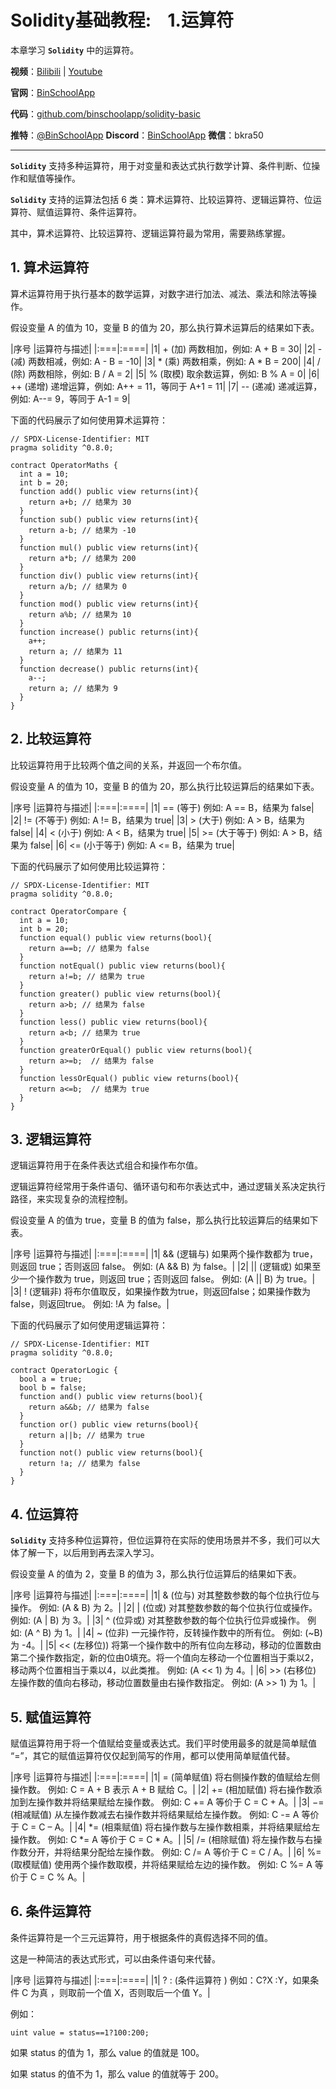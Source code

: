 # Solidity基础教程:&nbsp;&nbsp;&nbsp;&nbsp;1.运算符

本章学习 **`Solidity`** 中的运算符。

**视频**：[Bilibili](https://#)  |  [Youtube](https://#)

**官网**：[BinSchoolApp](https://binschool.app)

**代码**：[github.com/binschoolapp/solidity-basic](https://github.com/binschoolapp/solidity-basic)

**推特**：[@BinSchoolApp](https://twitter.com/BinSchoolApp)    **Discord**：[BinSchoolApp](https://discord.gg/PB2YEvggWq)   **微信**：bkra50 

-----
**`Solidity`** 支持多种运算符，用于对变量和表达式执行数学计算、条件判断、位操作和赋值等操作。

**`Solidity`** 支持的运算法包括 6 类：算术运算符、比较运算符、逻辑运算符、位运算符、赋值运算符、条件运算符。

其中，算术运算符、比较运算符、逻辑运算符最为常用，需要熟练掌握。

## 1. 算术运算符

算术运算符用于执行基本的数学运算，对数字进行加法、减法、乘法和除法等操作。

假设变量 A 的值为 10，变量 B 的值为 20，那么执行算术运算后的结果如下表。

|序号	|运算符与描述|
|:===|:====|
|1|	+ (加)   两数相加，例如: A + B = 30|
|2|	- (减)   两数相减，例如: A - B = -10|
|3|	* (乘)   两数相乘，例如: A * B = 200|
|4|	/ (除)   两数相除，例如: B / A = 2|
|5|	% (取模)   取余数运算，例如: B % A = 0|
|6|	++ (递增)   递增运算，例如: A++ = 11，等同于 A+1 = 11|
|7|	-- (递减)   递减运算，例如: A--= 9，等同于 A-1 = 9|

下面的代码展示了如何使用算术运算符：

```solidity
// SPDX-License-Identifier: MIT
pragma solidity ^0.8.0;

contract OperatorMaths {
  int a = 10;
  int b = 20;
  function add() public view returns(int){ 
    return a+b; // 结果为 30
  } 
  function sub() public view returns(int){ 
    return a-b; // 结果为 -10
  } 
  function mul() public view returns(int){ 
    return a*b; // 结果为 200
  }
  function div() public view returns(int){ 
    return a/b; // 结果为 0
  } 
  function mod() public view returns(int){ 
    return a%b; // 结果为 10
  }
  function increase() public returns(int){ 
    a++;
    return a; // 结果为 11
  }
  function decrease() public returns(int){ 
    a--;
    return a; // 结果为 9
  }  
}
```

## 2. 比较运算符

比较运算符用于比较两个值之间的关系，并返回一个布尔值。

假设变量 A 的值为 10，变量 B 的值为 20，那么执行比较运算后的结果如下表。

|序号	|运算符与描述|
|:===|:====|
|1|	== (等于)   例如: A == B，结果为 false|
|2|	!= (不等于)   例如: A != B，结果为 true|
|3|	> (大于)   例如: A > B，结果为 false|
|4|	< (小于)   例如: A < B，结果为 true|
|5|	>= (大于等于)   例如: A > B，结果为 false|
|6|	<= (小于等于)   例如: A <= B，结果为 true|


下面的代码展示了如何使用比较运算符：

```solidity
// SPDX-License-Identifier: MIT
pragma solidity ^0.8.0;

contract OperatorCompare {
  int a = 10;
  int b = 20;
  function equal() public view returns(bool){ 
    return a==b; // 结果为 false
  } 
  function notEqual() public view returns(bool){ 
    return a!=b; // 结果为 true
  } 
  function greater() public view returns(bool){ 
    return a>b; // 结果为 false
  }
  function less() public view returns(bool){ 
    return a<b; // 结果为 true
  } 
  function greaterOrEqual() public view returns(bool){ 
    return a>=b;  // 结果为 false
  }
  function lessOrEqual() public view returns(bool){ 
    return a<=b;  // 结果为 true
  } 
}
```

## 3. 逻辑运算符

逻辑运算符用于在条件表达式组合和操作布尔值。

逻辑运算符经常用于条件语句、循环语句和布尔表达式中，通过逻辑关系决定执行路径，来实现复杂的流程控制。

假设变量 A 的值为 true，变量 B 的值为 false，那么执行比较运算后的结果如下表。

|序号	|运算符与描述|
|:===|:====|
|1|	&& (逻辑与)  如果两个操作数都为 true，则返回 true；否则返回 false。  例如: (A && B) 为 false。|
|2|	|| (逻辑或)  如果至少一个操作数为 true，则返回 true；否则返回 false。  例如: (A || B) 为 true。|
|3|	! (逻辑非)  将布尔值取反，如果操作数为true，则返回false；如果操作数为false，则返回true。  例如: !A 为 false。|

下面的代码展示了如何使用逻辑运算符：

```solidity
// SPDX-License-Identifier: MIT
pragma solidity ^0.8.0;

contract OperatorLogic {
  bool a = true;
  bool b = false;
  function and() public view returns(bool){ 
    return a&&b; // 结果为 false
  } 
  function or() public view returns(bool){ 
    return a||b; // 结果为 true
  } 
  function not() public view returns(bool){ 
    return !a; // 结果为 false
  }
}
```

## 4. 位运算符

**`Solidity`** 支持多种位运算符，但位运算符在实际的使用场景并不多，我们可以大体了解一下，以后用到再去深入学习。

假设变量 A 的值为 2，变量 B 的值为 3，那么执行位运算后的结果如下表。

|序号	|运算符与描述|
|:===|:====|
|1|	& (位与)  对其整数参数的每个位执行位与操作。  例如: (A & B) 为 2。|
|2|	| (位或)  对其整数参数的每个位执行位或操作。  例如: (A | B) 为 3。|
|3|	^ (位异或)  对其整数参数的每个位执行位异或操作。  例如: (A ^ B) 为 1。|
|4|	~ (位非)  一元操作符，反转操作数中的所有位。  例如: (~B) 为 -4。|
|5|	<< (左移位))  将第一个操作数中的所有位向左移动，移动的位置数由第二个操作数指定，新的位由0填充。将一个值向左移动一个位置相当于乘以2，移动两个位置相当于乘以4，以此类推。  例如: (A << 1) 为 4。|
|6|	>> (右移位)  左操作数的值向右移动，移动位置数量由右操作数指定。  例如: (A >> 1) 为 1。|

## 5. 赋值运算符

赋值运算符用于将一个值赋给变量或表达式。我们平时使用最多的就是简单赋值 “=”，其它的赋值运算符仅仅起到简写的作用，都可以使用简单赋值代替。

|序号	|运算符与描述|
|:===|:====|
|1|	= (简单赋值)   将右侧操作数的值赋给左侧操作数。   例如: C = A + B 表示 A + B 赋给 C。|
|2|	+= (相加赋值)   将右操作数添加到左操作数并将结果赋给左操作数。   例如: C += A 等价于 C = C + A。|
|3|	−= (相减赋值)   从左操作数减去右操作数并将结果赋给左操作数。   例如: C -= A 等价于 C = C – A。|
|4|	*= (相乘赋值)   将右操作数与左操作数相乘，并将结果赋给左操作数。   例如: C *= A 等价于 C = C * A。|
|5|	/= (相除赋值)   将左操作数与右操作数分开，并将结果分配给左操作数。   例如: C /= A 等价于 C = C / A。|
|6|	%= (取模赋值)   使用两个操作数取模，并将结果赋给左边的操作数。   例如: C %= A 等价于 C = C % A。|

## 6. 条件运算符

条件运算符是一个三元运算符，用于根据条件的真假选择不同的值。

这是一种简洁的表达式形式，可以由条件语句来代替。

|序号	|运算符与描述|
|:===|:====|
|1|	? : (条件运算符 )   例如：C?X :Y，如果条件 C 为真 ，则取前一个值 X，否则取后一个值 Y。|

例如：

```solidity
uint value = status==1?100:200;
```

如果 status 的值为 1，那么 value 的值就是 100。

如果 status 的值不为 1，那么 value 的值就等于 200。